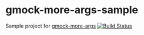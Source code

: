 # gmock-more-args-sample
Sample project for [gmock-more-args](https://github.com/apriorit/gmock-more-args) [![Build Status](https://travis-ci.org/apriorit/gmock-more-args-sample.svg?branch=master)](https://travis-ci.org/apriorit/gmock-more-args-sample)
